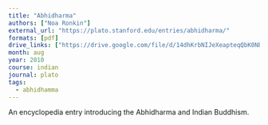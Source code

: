 ```yaml
---
title: "Abhidharma"
authors: ["Noa Ronkin"]
external_url: "https://plato.stanford.edu/entries/abhidharma/"
formats: [pdf]
drive_links: ["https://drive.google.com/file/d/14dhKrbNIJeXeapteqQbK0NBG8OoLqAv1/view?usp=drivesdk"]
month: aug
year: 2010
course: indian
journal: plato
tags:
  - abhidhamma
---
```


An encyclopedia entry introducing the Abhidharma and Indian Buddhism.
